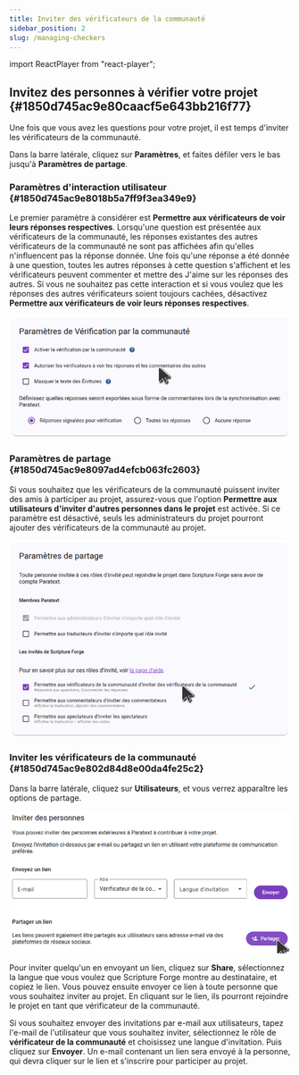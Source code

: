 ```yaml
---
title: Inviter des vérificateurs de la communauté
sidebar_position: 2
slug: /managing-checkers
---
```


import ReactPlayer from "react-player";

## Invitez des personnes à vérifier votre projet {#1850d745ac9e80caacf5e643bb216f77}

<div class="player-wrapper"><ReactPlayer controls url="https://youtu.be/aBPHCF56hxA" /></div>

Une fois que vous avez les questions pour votre projet, il est temps d'inviter les vérificateurs de la communauté.

Dans la barre latérale, cliquez sur **Paramètres**, et faites défiler vers le bas jusqu'à **Paramètres de partage**.

### Paramètres d'interaction utilisateur {#1850d745ac9e8018b5a7ff9f3ea349e9}

Le premier paramètre à considérer est **Permettre aux vérificateurs de voir leurs réponses respectives**. Lorsqu'une question est présentée aux vérificateurs de la communauté, les réponses existantes des autres vérificateurs de la communauté ne sont pas affichées afin qu'elles n'influencent pas la réponse donnée. Une fois qu'une réponse a été donnée à une question, toutes les autres réponses à cette question s'affichent et les vérificateurs peuvent commenter et mettre des J'aime sur les réponses des autres. Si vous ne souhaitez pas cette interaction et si vous voulez que les réponses des autres vérificateurs soient toujours cachées, désactivez **Permettre aux vérificateurs de voir leurs réponses respectives**.

![](./checking_enable_see_others_responses.png)

### Paramètres de partage {#1850d745ac9e8097ad4efcb063fc2603}

Si vous souhaitez que les vérificateurs de la communauté puissent inviter des amis à participer au projet, assurez-vous que l'option **Permettre aux utilisateurs d'inviter d'autres personnes dans le projet** est activée. Si ce paramètre est désactivé, seuls les administrateurs du projet pourront ajouter des vérificateurs de la communauté au projet.

![](./settings_sharing.png)

### Inviter les vérificateurs de la communauté {#1850d745ac9e802d84d8e00da4fe25c2}

Dans la barre latérale, cliquez sur **Utilisateurs**, et vous verrez apparaître les options de partage.

![](./invite_users.png)

Pour inviter quelqu'un en envoyant un lien, cliquez sur **Share**, sélectionnez la langue que vous voulez que Scripture Forge montre au destinataire, et copiez le lien. Vous pouvez ensuite envoyer ce lien à toute personne que vous souhaitez inviter au projet. En cliquant sur le lien, ils pourront rejoindre le projet en tant que vérificateur de la communauté.

Si vous souhaitez envoyer des invitations par e-mail aux utilisateurs, tapez l'e-mail de l'utilisateur que vous souhaitez inviter, sélectionnez le rôle de **vérificateur de la communauté** et choisissez une langue d'invitation. Puis cliquez sur **Envoyer**. Un e-mail contenant un lien sera envoyé à la personne, qui devra cliquer sur le lien et s'inscrire pour participer au projet.


